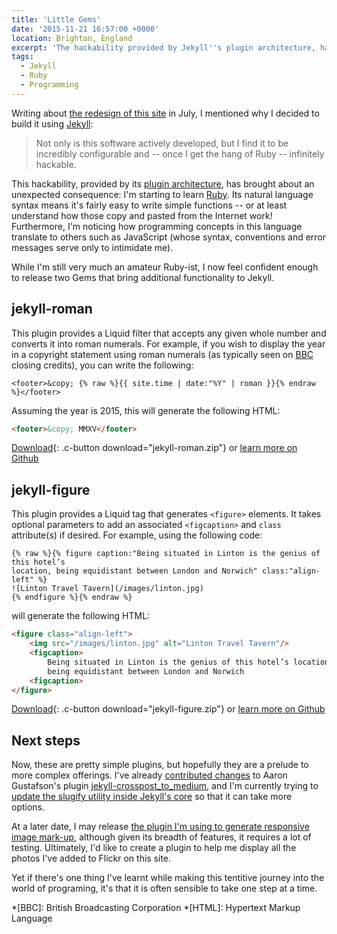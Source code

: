 ```yaml
---
title: 'Little Gems'
date: '2015-11-21 16:57:00 +0000'
location: Brighton, England
excerpt: 'The hackability provided by Jekyll''s plugin architecture, has brought about an unexpected consequence: I''m starting to learn Ruby.'
tags:
  - Jekyll
  - Ruby
  - Programming
---
```

Writing about [the redesign of this site][1] in July, I mentioned why I decided to build it using [Jekyll][2]:

> Not only is this software actively developed, but I find it to be incredibly configurable and -- once I get the hang of Ruby -- infinitely hackable.

This hackability, provided by its [plugin architecture][3], has brought about an unexpected consequence: I'm starting to learn [Ruby][4]. Its natural language syntax means it's fairly easy to write simple functions -- or at least understand how those copy and pasted from the Internet work! Furthermore, I'm noticing how programming concepts in this language translate to others such as JavaScript (whose syntax, conventions and error messages serve only to intimidate me).

While I'm still very much an amateur Ruby-ist, I now feel confident enough to release two Gems that bring additional functionality to Jekyll.

## jekyll-roman
This plugin provides a Liquid filter that accepts any given whole number and converts it into roman numerals. For example, if you wish to display the year in a copyright statement using roman numerals (as typically seen on [BBC][5] closing credits), you can write the following:

~~~ liquid
<footer>&copy; {% raw %}{{ site.time | date:"%Y" | roman }}{% endraw %}</footer>
~~~

Assuming the year is 2015, this will generate the following HTML:

~~~ html
<footer>&copy; MMXV</footer>
~~~

[Download][6]{: .c-button download="jekyll-roman.zip"} <span class="u-conj">or</span> [learn more on Github][7]

## jekyll-figure
This plugin provides a Liquid tag that generates `<figure>` elements. It takes optional parameters to add an associated `<figcaption>` and `class` attribute(s) if desired. For example, using the following code:

~~~ liquid
{% raw %}{% figure caption:"Being situated in Linton is the genius of this hotel’s 
location, being equidistant between London and Norwich" class:"align-left" %}
![Linton Travel Tavern](/images/linton.jpg)
{% endfigure %}{% endraw %}
~~~

will generate the following HTML:

~~~ html
<figure class="align-left">
    <img src="/images/linton.jpg" alt="Linton Travel Tavern"/>
    <figcaption>
        Being situated in Linton is the genius of this hotel’s location,
        being equidistant between London and Norwich
    <figcaption>
</figure>
~~~

[Download][8]{: .c-button download="jekyll-figure.zip"} <span class="u-conj">or</span> [learn more on Github][9]

## Next steps
Now, these are pretty simple plugins, but hopefully they are a prelude to more complex offerings. I've already [contributed changes][10] to Aaron Gustafson's plugin [jekyll-crosspost_to_medium][11], and I'm currently trying to [update the slugify utility inside Jekyll's core][12] so that it can take more options.

At a later date, I may release [the plugin I'm using to generate responsive image mark-up][13], although given its breadth of features, it requires a lot of testing. Ultimately, I'd like to create a plugin to help me display all the photos I've added to Flickr on this site.

Yet if there's one thing I've learnt while making this tentitive journey into the world of programing, it's that it is often sensible to take one step at a time.

[1]: /2015/07/shipped
[2]: http://jekyllrb.com
[3]: http://jekyllrb.com/docs/plugins/
[4]: https://www.ruby-lang.org/en/
[5]: http://www.bbc.co.uk/commissioning/tv/production/articles/credits-branding-trademarks
[6]: https://github.com/paulrobertlloyd/jekyll-roman/archive/master.zip
[7]: https://github.com/paulrobertlloyd/jekyll-roman
[8]: https://github.com/paulrobertlloyd/jekyll-figure/archive/master.zip
[9]: https://github.com/paulrobertlloyd/jekyll-figure
[10]: https://github.com/aarongustafson/jekyll-crosspost_to_medium/pull/3
[11]: https://github.com/aarongustafson/jekyll-crosspost_to_medium
[12]: https://talk.jekyllrb.com/t/is-there-a-desirability-for-configurable-slugify-character-in-core/1558/6
[13]: https://github.com/paulrobertlloyd/paulrobertlloyd.com/blob/2c9a499/source/_plugins/picture.rb

*[BBC]: British Broadcasting Corporation
*[HTML]: Hypertext Markup Language
